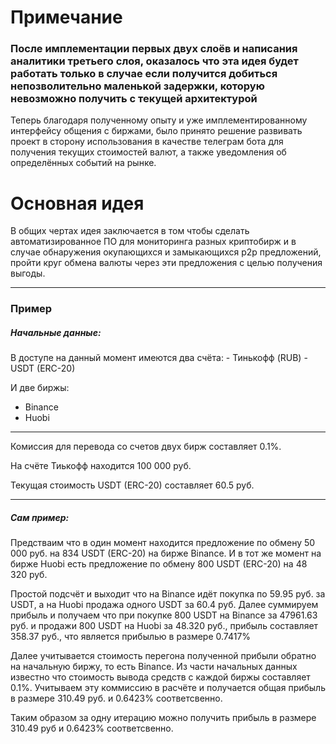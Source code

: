 # Примечание 
### После имплементации первых двух слоёв и написания аналитики третьего слоя, оказалось что эта идея будет работать только в случае если получится добиться непозволительно маленькой задержки, которую невозможно получить с текущей архитектурой
Теперь благодаря полученному опыту и уже имплементированному
интерфейсу общения с биржами, было принято решение развивать проект
в сторону использования в качестве телеграм бота для получения текущих 
стоимостей валют, а также уведомления об определённых событий на 
рынке. 


# Основная идея 

В общих чертах идея заключается в том чтобы сделать 
автоматизированное ПО для мониторинга разных криптобирж и в случае 
обнаружения окупающихся и замыкающихся p2p предложений, пройти круг 
обмена валюты через эти предложения с целью получения выгоды.

***

### Пример

##### Начальные данные:

В доступе на данный момент имеются два счёта:
	- Тинькофф (RUB)
	- USDT	(ERC-20)	

И две биржы:
- Binance
- Huobi

***
Комиссия для перевода со счетов двух бирж составляет 0.1%. <br/>

На счёте Тиькофф находится 100 000 руб. <br/>

Текущая стоимость USDT (ERC-20) составляет 60.5 руб. <br/>
***

##### Сам пример:

Предстваим что в один момент находится предложение по обмену 
50 000 руб. на 834 USDT (ERC-20) на бирже Binance. И в тот же момент
на бирже Huobi есть предложение по обмену 800 USDT (ERC-20) на 48 320 руб. <br/>

Простой подсчёт и выходит что на Binance идёт покупка по 59.95 руб. за USDT, 
а на Huobi продажа одного USDT за 60.4 руб. Далее суммируем прибыль и получаем что при 
покупке 800 USDT на Binance за 47961.63 руб. и продажи 800 USDT на Huobi за 48.320 руб.,
прибыль составляет 358.37 руб., что является прибылью в размере 0.7417% <br/>

Далее учитывается стоимость перегона полученной прибыли обратно на начальную биржу, 
то есть Binance. Из части начальных данных известно что стоимость вывода средств с 
каждой биржы составляет 0.1%. Учитываем эту коммиссию в расчёте и получается общая 
прибыль в размере 310.49 руб. и 0.6423% соответсвенно. 

Таким образом за одну итерацию можно получить прибыль в размере 
310.49 руб и 0.6423% соответсвенно. 


